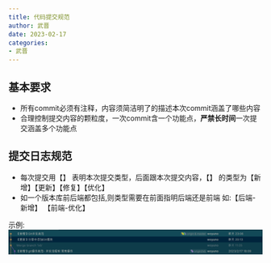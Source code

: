 ```yaml
---
title: 代码提交规范
author: 武晋
date: 2023-02-17
categories:
- 武晋
---
```

## 基本要求

* 所有commit必须有注释，内容须简洁明了的描述本次commit涵盖了哪些内容
* 合理控制提交内容的颗粒度，一次commit含一个功能点，**严禁长时间**一次提交涵盖多个功能点

## 提交日志规范

* 每次提交用【】 表明本次提交类型，后面跟本次提交内容，【】 的类型为【新增】【更新】【修复】【优化】
* 如一个版本库前后端都包括,则类型需要在前面指明后端还是前端 如:【后端-新增】 【前端-优化】

示例:
![img.png](./assets/shili.png)
